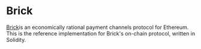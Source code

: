 # Brick

[Brick](https://arxiv.org/pdf/1905.11360.pdf)is an economically rational payment channels protocol for Ethereum.
This is the reference implementation for Brick's on-chain protocol, written in Solidity.
